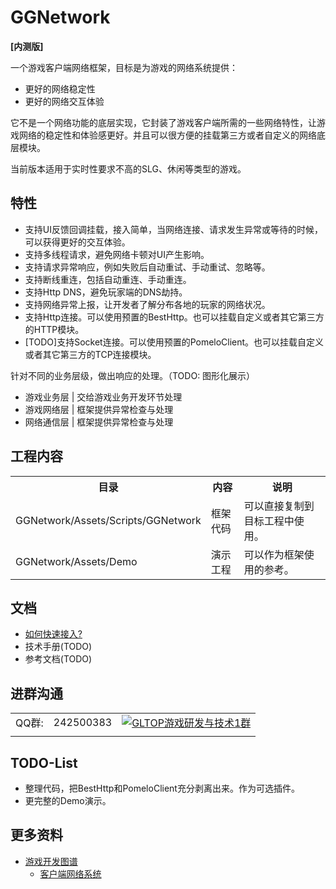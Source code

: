 # GGNetwork

**[内测版]**

一个游戏客户端网络框架，目标是为游戏的网络系统提供：
* 更好的网络稳定性
* 更好的网络交互体验

它不是一个网络功能的底层实现，它封装了游戏客户端所需的一些网络特性，让游戏网络的稳定性和体验感更好。并且可以很方便的挂载第三方或者自定义的网络底层模块。

当前版本适用于实时性要求不高的SLG、休闲等类型的游戏。

## 特性
* 支持UI反馈回调挂载，接入简单，当网络连接、请求发生异常或等待的时候，可以获得更好的交互体验。
* 支持多线程请求，避免网络卡顿对UI产生影响。
* 支持请求异常响应，例如失败后自动重试、手动重试、忽略等。
* 支持断线重连，包括自动重连、手动重连。
* 支持Http DNS，避免玩家端的DNS劫持。
* 支持网络异常上报，让开发者了解分布各地的玩家的网络状况。
* 支持Http连接。可以使用预置的BestHttp。也可以挂载自定义或者其它第三方的HTTP模块。
* [TODO]支持Socket连接。可以使用预置的PomeloClient。也可以挂载自定义或者其它第三方的TCP连接模块。

针对不同的业务层级，做出响应的处理。（TODO: 图形化展示）
* 游戏业务层 | 交给游戏业务开发环节处理
* 游戏网络层 | 框架提供异常检查与处理
* 网络通信层 | 框架提供异常检查与处理

## 工程内容
<table>
    <tr><th>目录</th><th>内容</th><th>说明</th></tr>
    <tr>
        <td>GGNetwork/Assets/Scripts/GGNetwork</td>
        <td>框架代码</td>
        <td>可以直接复制到目标工程中使用。</td>
    </tr>
    <tr>
        <td>GGNetwork/Assets/Demo</td>
        <td>演示工程</td>
        <td>可以作为框架使用的参考。</td>
    </tr>
</table>

## 文档
* [如何快速接入?](/documents/quickstart.md)
* 技术手册(TODO)
* 参考文档(TODO)

## 进群沟通
|  |  | |
| --- | -------- | -------- |
| QQ群: | 242500383 | [![GLTOP游戏研发与技术1群](https://pub.idqqimg.com/wpa/images/group.png)](https://qm.qq.com/cgi-bin/qm/qr?k=fy4Z65nE-5Jd1ay8FkJpDc9iPJyW3d38&jump_from=webapi) |
|  |  | |

## TODO-List
* 整理代码，把BestHttp和PomeloClient充分剥离出来。作为可选插件。
* 更完整的Demo演示。

## 更多资料
* [游戏开发图谱](https://github.com/gonglei007/GameDevMind)
  * [客户端网络系统](https://github.com/gonglei007/GameDevMind/blob/main/mds/3.1.4.%E5%AE%A2%E6%88%B7%E7%AB%AF%E7%BD%91%E7%BB%9C%E7%B3%BB%E7%BB%9F.md)
